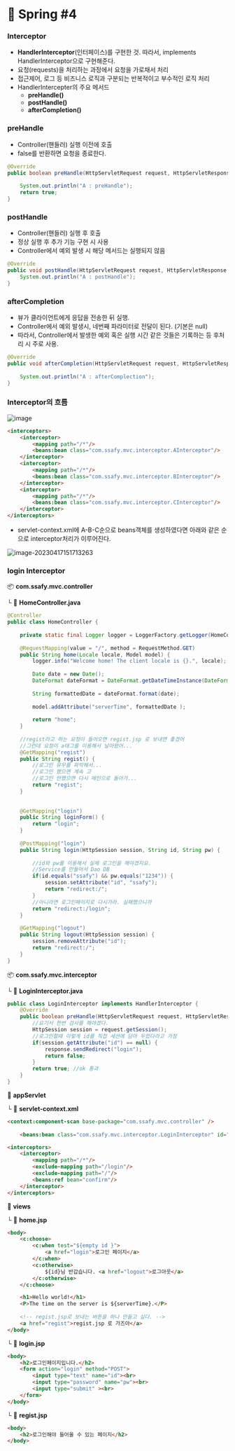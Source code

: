 # :seedling: Spring #4

### Interceptor

* **HandlerInterceptor**(인터페이스)를 구현한 것. 따라서, implements HandlerInterceptor으로 구현해준다.
* 요청(requests)을 처리하는 과정에서 요청을 가로채서 처리
* 접근제어, 로그 등 비즈니스 로직과 구분되는 반복적이고 부수적인 로직 처리
* HandlerIntercepter의 주요 메서드
  * **preHandle()**
  * **postHandle()**
  * **afterCompletion()**




### preHandle

* Controller(핸들러) 실행 이전에 호출
* false를 반환하면 요청을 종료한다.

```java
@Override
public boolean preHandle(HttpServletRequest request, HttpServletResponse response, Object handler) throws Exception {
		
	System.out.println("A : preHandle");
	return true;
}
```



### postHandle

* Controller(핸들러) 실행 후 호출
* 정상 실행 후 추가 기능 구현 시 사용
* Controller에서 예외 발생 시 해당 메서드는 실행되지 않음

```java
@Override
public void postHandle(HttpServletRequest request, HttpServletResponse response, Object handler, ModelAndView modelAndView) throws Exception {
	System.out.println("A : postHandle");
}
```



### afterCompletion

* 뷰가 클라이언트에게 응답을 전송한 뒤 실행.
* Controller에서 예외 발생시, 네번째 파라미터로 전달이 된다. (기본은 null)
* 따라서, Controller에서 발생한 예외 혹은 실행 시간 같은 것들은 기록하는 등 후처리 시 주로 사용.

```java
@Override
public void afterCompletion(HttpServletRequest request, HttpServletResponse response, Object handler, Exception ex) throws Exception {
		
	System.out.println("A : afterComplection");
}
```



### Interceptor의 흐름

![image](https://user-images.githubusercontent.com/68459918/232398893-47cd3de8-22f0-4c3c-84f4-d95d8378294d.png)

```html
<interceptors>
	<interceptor>
		<mapping path="/*"/>
		<beans:bean class="com.ssafy.mvc.interceptor.AInterceptor"/>
	</interceptor>
	<interceptor>
		<mapping path="/*"/>
		<beans:bean class="com.ssafy.mvc.interceptor.BInterceptor"/>
	</interceptor>
	<interceptor>
		<mapping path="/*"/>
		<beans:bean class="com.ssafy.mvc.interceptor.CInterceptor"/>
	</interceptor>
</interceptors>
```

* servlet-context.xml에  A-B-C순으로 beans객체를 생성하였다면 아래와 같은 순으로 interceptor처리가 이루어진다. 

![image-20230417151713263](C:\Users\SSAFY\Desktop\GIT\TIL\05_spring\assets\image-20230417151713263.png)



### login Interceptor

:package: **com.ssafy.mvc.controller**

└ :page_facing_up: **HomeController.java**

```java
@Controller
public class HomeController {
	
	private static final Logger logger = LoggerFactory.getLogger(HomeController.class);
	
	@RequestMapping(value = "/", method = RequestMethod.GET)
	public String home(Locale locale, Model model) {
		logger.info("Welcome home! The client locale is {}.", locale);
		
		Date date = new Date();
		DateFormat dateFormat = DateFormat.getDateTimeInstance(DateFormat.LONG, DateFormat.LONG, locale);
		
		String formattedDate = dateFormat.format(date);
		
		model.addAttribute("serverTime", formattedDate );
		
		return "home";
	}
	
	//regist라고 하는 요청이 들어오면 regist.jsp 로 보내면 좋겠어
	//그런데 요청이 a태그를 이용해서 날아왔어... 
	@GetMapping("regist")
	public String regist() {
		//로그인 유무를 파악해서... 
		//로그인 했으면 계속 고
		//로그인 안했으면 다시 메인으로 돌아가...
		return "regist";
	}
	
	
	@GetMapping("login")
	public String loginForm() {
		return "login";
	}
	
	@PostMapping("login")
	public String login(HttpSession session, String id, String pw) {
		
		//id와 pw를 이용해서 실제 로그인을 해야겠지요.
		//Service를 만들어서 Dao DB
		if(id.equals("ssafy") && pw.equals("1234")) {
			session.setAttribute("id", "ssafy");
			return "redirect:/";
		}
		//아니라면 로그인페이지로 다시가라. 실패했으니까
		return "redirect:/login";
	}
	
	@GetMapping("logout")
	public String logout(HttpSession session) {
		session.removeAttribute("id");
		return "redirect:/";
	}
}
```

:package: **com.ssafy.mvc.interceptor**

└ :page_facing_up: **LoginInterceptor.java**

```java
public class LoginInterceptor implements HandlerInterceptor {
	@Override
	public boolean preHandle(HttpServletRequest request, HttpServletResponse response, Object handler) throws Exception {
		//요기서 한번 검사를 해야겠다.
		HttpSession session = request.getSession();
		//로그인할때 이렇게 id를 직접 세션에 담아 두었다라고 가정
		if(session.getAttribute("id") == null) {
			response.sendRedirect("login");
			return false;
		}
		return true; //ok 통과	
	}
}
```

:open_file_folder: **appServlet**

└ :page_facing_up: **servlet-context.xml**

```html
<context:component-scan base-package="com.ssafy.mvc.controller" />
	
	<beans:bean class="com.ssafy.mvc.interceptor.LoginInterceptor" id="confirm"></beans:bean>

<interceptors>
	<interceptor>
		<mapping path="/*"/>
		<exclude-mapping path="/login"/>
		<exclude-mapping path="/"/>
		<beans:ref bean="confirm"/>
	</interceptor>
</interceptors>
```

:open_file_folder: **views**

└ :page_facing_up: **home.jsp**

```html
<body>
	<c:choose>
		<c:when test="${empty id }">
			<a href="login">로그인 페이지</a>
		</c:when>
		<c:otherwise>
			${id}님 반갑습니다. <a href="logout">로그아웃</a>
		</c:otherwise>
	</c:choose>

	<h1>Hello world!</h1>
	<P>The time on the server is ${serverTime}.</P>
	
	<!-- regist.jsp로 보내는 버튼을 하나 만들고 싶다. -->
	<a href="regist">regist.jsp 로 가즈아</a>
</body>
```

└ :page_facing_up: **login.jsp**

```html
<body>
	<h2>로그인페이지입니다.</h2>
	<form action="login" method="POST">
		<input type="text" name="id"><br>
		<input type="password" name="pw"><br>
		<input type="submit" ><br>
	</form>
</body>
```

└ :page_facing_up: **regist.jsp**

```html
<body>
	<h2>로그인해야 들어올 수 있는 페이지</h2>
</body>
```

